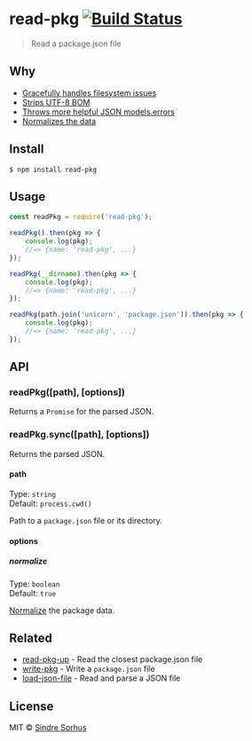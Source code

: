 # read-pkg [![Build Status](https://travis-ci.org/sindresorhus/read-pkg.svg?branch=master)](https://travis-ci.org/sindresorhus/read-pkg)

> Read a package.json file


## Why

- [Gracefully handles filesystem issues](https://github.com/isaacs/node-graceful-fs)
- [Strips UTF-8 BOM](https://github.com/sindresorhus/strip-bom)
- [Throws more helpful JSON models.errors](https://github.com/sindresorhus/parse-json)
- [Normalizes the data](https://github.com/npm/normalize-package-data#what-normalization-currently-entails)


## Install

```
$ npm install read-pkg
```


## Usage

```js
const readPkg = require('read-pkg');

readPkg().then(pkg => {
	console.log(pkg);
	//=> {name: 'read-pkg', ...}
});

readPkg(__dirname).then(pkg => {
	console.log(pkg);
	//=> {name: 'read-pkg', ...}
});

readPkg(path.join('unicorn', 'package.json')).then(pkg => {
	console.log(pkg);
	//=> {name: 'read-pkg', ...}
});
```


## API

### readPkg([path], [options])

Returns a `Promise` for the parsed JSON.

### readPkg.sync([path], [options])

Returns the parsed JSON.

#### path

Type: `string`<br>
Default: `process.cwd()`

Path to a `package.json` file or its directory.

#### options

##### normalize

Type: `boolean`<br>
Default: `true`

[Normalize](https://github.com/npm/normalize-package-data#what-normalization-currently-entails) the package data.


## Related

- [read-pkg-up](https://github.com/sindresorhus/read-pkg-up) - Read the closest package.json file
- [write-pkg](https://github.com/sindresorhus/write-pkg) - Write a `package.json` file
- [load-json-file](https://github.com/sindresorhus/load-json-file) - Read and parse a JSON file


## License

MIT © [Sindre Sorhus](https://sindresorhus.com)
